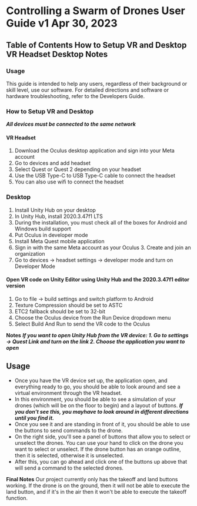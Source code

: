 # Controlling a Swarm of Drones User Guide v1 Apr 30, 2023

## Table of Contents How to Setup VR and Desktop VR Headset Desktop Notes

### Usage

This guide is intended to help any users, regardless of their background
or skill level, use our software. For detailed directions and software
or hardware troubleshooting, refer to the Developers Guide.

### How to Setup VR and Desktop 
***All devices must be connected to the same network***

#### VR Headset 
1. Download the Oculus desktop application and sign into your Meta account
2. Go to devices and add headset
3. Select Quest or Quest 2 depending on your headset
4. Use the USB Type-C to USB Type-C cable to connect the headset
5. You can also use wifi to connect the headset

### Desktop
1. Install Unity Hub on your desktop
2. In Unity Hub, install 2020.3.47f1 LTS  
3. During the installation, you must check all of the boxes for Android and Windows build support
4. Put Oculus in developer mode
5. Install Meta Quest mobile application
6. Sign in with the same Meta account as your Oculus 3. Create and join an organization
7. Go to devices -\> headset settings -\> developer mode and turn on Developer Mode

#### Open VR code on Unity Editor using Unity Hub and the 2020.3.47f1 editor version 
1. Go to file -\> build settings and switch platform to Android 
2. Texture Compression should be set to ASTC
3. ETC2 fallback should be set to 32-bit
4. Choose the Oculus device from the Run Device dropdown menu 
5. Select Build And Run to send the VR code to the Oculus

**Notes**
***If you want to open Unity Hub from the VR device: 1. Go to
settings -\> Quest Link and turn on the link 2. Choose the application
you want to open***

## Usage
* Once you have the VR device set up, the application open, and
everything ready to go, you should be able to look around and see a
virtual environment through the VR headset. 
* In this environment, you should be able to see a simulation of your drones (which will be on the
floor to begin) and a layout of buttons. 
***If you don't see this, you mayhave to look around in different directions until you find it.***
* Once you see it and are standing in front of it, you should be able to use the
buttons to send commands to the drone. 
* On the right side, you'll see a panel of buttons that allow you to select or unselect the drones. You
can use your hand to click on the drone you want to select or unselect. If the drone button has an orange outline, then it is selected,
otherwise it is unselected. 
* After this, you can go ahead and click one of the buttons up above that will send a command to the selected drones.

**Final Notes**
Our project currently only has the takeoff and land buttons working. If
the drone is on the ground, then it will not be able to execute the land
button, and if it's in the air then it won't be able to execute the
takeoff function.
